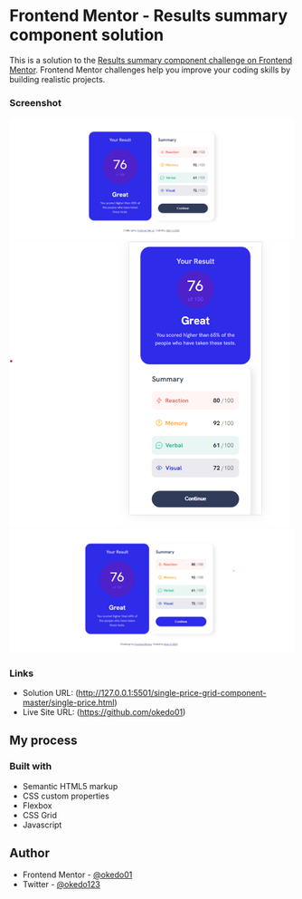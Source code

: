 # Frontend Mentor - Results summary component solution

This is a solution to the [Results summary component challenge on Frontend Mentor](https://www.frontendmentor.io/challenges/results-summary-component-CE_K6s0maV). Frontend Mentor challenges help you improve your coding skills by building realistic projects. 

### Screenshot

![Desktop](/results-summary-component-main/assets/images/desktop.png) ![Mobile](/results-summary-component-main/assets/images/mobile.png) ![Hover](/results-summary-component-main/assets/images/hover.png)


### Links

- Solution URL: (http://127.0.0.1:5501/single-price-grid-component-master/single-price.html)
- Live Site URL: (https://github.com/okedo01)

## My process

### Built with

- Semantic HTML5 markup
- CSS custom properties
- Flexbox
- CSS Grid
- Javascript

## Author
- Frontend Mentor - [@okedo01](https://www.frontendmentor.io/profile/okedo01)
- Twitter - [@okedo123](https://www.twitter.com/okedo123)